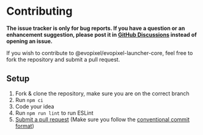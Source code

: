 # Contributing

**The issue tracker is only for bug reports. If you have a question or an enhancement suggestion, please post it in [GitHub Discussions](https://github.com/evopixelro/evopixel-launcher-core/discussions) instead of opening an issue.**

If you wish to contribute to @evopixel/evopixel-launcher-core, feel free to fork the repository and submit a pull request.

## Setup

1. Fork & clone the repository, make sure you are on the correct branch
2. Run `npm ci`
3. Code your idea
4. Run `npm run lint` to run ESLint
5. [Submit a pull request](https://github.com/evopixelro/evopixel-launcher-core/pulls) (Make sure you follow the [conventional commit format](https://www.conventionalcommits.org/en/v1.0.0/))
